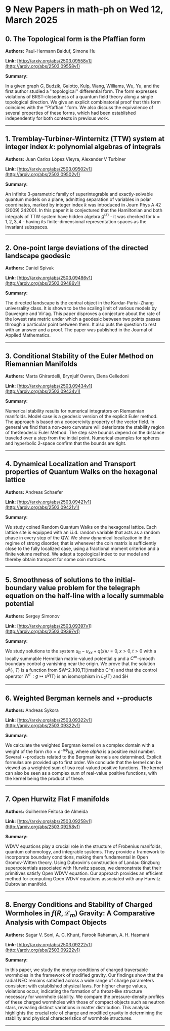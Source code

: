 # 9 New Papers in math-ph on Wed 12, March 2025

## 0. The Topological form is the Pfaffian form

**Authors:** Paul-Hermann Balduf, Simone Hu

**Link:** [http://arxiv.org/abs/2503.09558v1](http://arxiv.org/abs/2503.09558v1)

**Summary:**

In a given graph $G$, Budzik, Gaiotto, Kulp, Wang, Williams, Wu, Yu, and the first author studied a ''topological'' differential form. The form expresses violations of BRST-closedness of a quantum field theory along a single topological direction. We give an explicit combinatorial proof that this form coincides with the ''Pfaffian'' form. We also discuss the equivalence of several properties of these forms, which had been established independently for both contexts in previous work.

---

## 1. Tremblay-Turbiner-Winternitz (TTW) system at integer index $k$:   polynomial algebras of integrals

**Authors:** Juan Carlos López Vieyra, Alexander V Turbiner

**Link:** [http://arxiv.org/abs/2503.09502v1](http://arxiv.org/abs/2503.09502v1)

**Summary:**

An infinite 3-parametric family of superintegrable and exactly-solvable quantum models on a plane, admitting separation of variables in polar coordinates, marked by integer index $k$ was introduced in Journ Phys A 42 (2009) 242001. In this paper it is conjectured that the Hamiltonian and both integrals of TTW system have hidden algebra $g^{(k)}$ - it was checked for $k=1,2,3,4$ - having its finite-dimensional representation spaces as the invariant subspaces.

---

## 2. One-point large deviations of the directed landscape geodesic

**Authors:** Daniel Spivak

**Link:** [http://arxiv.org/abs/2503.09486v1](http://arxiv.org/abs/2503.09486v1)

**Summary:**

The directed landscape is the central object in the Kardar-Parisi-Zhang universality class. It is shown to be the scaling limit of various models by Dauvergne and Vir\'ag. This paper disproves a conjecture about the rate of the lowest rate metric under which a geodesic between two points passes through a particular point between them. It also puts the question to rest with an answer and a proof. The paper was published in the Journal of Applied Mathematics.

---

## 3. Conditional Stability of the Euler Method on Riemannian Manifolds

**Authors:** Marta Ghirardelli, Brynjulf Owren, Elena Celledoni

**Link:** [http://arxiv.org/abs/2503.09434v1](http://arxiv.org/abs/2503.09434v1)

**Summary:**

Numerical stability results for numerical integrators on Riemannian manifolds. Model case is a geodesic version of the explicit Euler method. The approach is based on a cocoercivity property of the vector field. In general we find that a non-zero curvature will deteriorate the stability region of theGeodesic Euler Method. The step size bounds depend on the distance traveled over a step from the initial point. Numerical examples for spheres and hyperbolic 2-space confirm that the bounds are tight.

---

## 4. Dynamical Localization and Transport properties of Quantum Walks on the   hexagonal lattice

**Authors:** Andreas Schaefer

**Link:** [http://arxiv.org/abs/2503.09421v1](http://arxiv.org/abs/2503.09421v1)

**Summary:**

We study coined Random Quantum Walks on the hexagonal lattice. Each lattice site is equipped with an i.i.d. random variable that acts as a random phase in every step of the QW. We show dynamical localization in the regime of strong disorder, that is whenever the coin matrix is sufficiently close to the fully localized case, using a fractional moment criterion and a finite volume method. We adapt a topological index to our model and thereby obtain transport for some coin matrices.

---

## 5. Smoothness of solutions to the initial-boundary value problem for the   telegraph equation on the half-line with a locally summable potential

**Authors:** Sergey Simonov

**Link:** [http://arxiv.org/abs/2503.09397v1](http://arxiv.org/abs/2503.09397v1)

**Summary:**

We study solutions to the system $u_{tt}-u_{xx}+q(x)u=0, x>0,t>0$ with a locally summable Hermitian matrix-valued potential $q$ and a $C^{\infty}$-smooth boundary control $g$ vanishing near the origin. We prove that the solution $u^{g}(\cdot,T)$ is a function from $W^2_1([0,T];\mathbb C^n) and that the control operator $W ^T:g\mapsto u^g ($T) is an isomorphism in $L_2($T) and $H

---

## 6. Weighted Bergman kernels and $\star$-products

**Authors:** Andreas Sykora

**Link:** [http://arxiv.org/abs/2503.09322v1](http://arxiv.org/abs/2503.09322v1)

**Summary:**

We calculate the weighted Bergman kernel on a complex domain with a weight of the form $rho=e^{-\alpha\phi}\mu g$, where $alpha$ is a positive real number. Several $\star$-products related to the Bergman kernels are determined. Explicit formulas are provided up to first order. We conclude that the kernel can be viewed as a weighted sum of two real-valued positive functions. The kernel can also be seen as a complex sum of real-value positive functions, with the kernel being the product of these.

---

## 7. Open Hurwitz Flat F manifolds

**Authors:** Guilherme Feitosa de Almeida

**Link:** [http://arxiv.org/abs/2503.09258v1](http://arxiv.org/abs/2503.09258v1)

**Summary:**

WDVV equations play a crucial role in the structure of Frobenius manifolds, quantum cohomology, and integrable systems. They provide a framework to incorporate boundary conditions, making them fundamental in Open Gromov-Witten theory. Using Dubrovin's construction of Landau Ginzburg superpotentials associated with Hurwitz spaces, we demonstrate that their primitives satisfy Open WDVV equation. Our approach provides an efficient method for computing Open WDvV equations associated with any Hurwitz Dubrovian manifold.

---

## 8. Energy Conditions and Stability of Charged Wormholes in $f(R,   \mathscr{L}_m)$ Gravity: A Comparative Analysis with Compact Objects

**Authors:** Sagar V. Soni, A. C. Khunt, Farook Rahaman, A. H. Hasmani

**Link:** [http://arxiv.org/abs/2503.09222v1](http://arxiv.org/abs/2503.09222v1)

**Summary:**

In this paper, we study the energy conditions of charged traversable wormholes in the framework of modified gravity. Our findings show that the radial NEC remains satisfied across a wide range of charge parameters consistent with established physical laws. For higher charge values, violations occur, indicating the formation of a throat-like structure necessary for wormhole stability. We compare the pressure-density profiles of these charged wormholes with those of compact objects such as neutron stars, revealing distinct variations in matter distribution. This analysis highlights the crucial role of charge and modified gravity in determining the stability and physical characteristics of wormhole structures.

---

